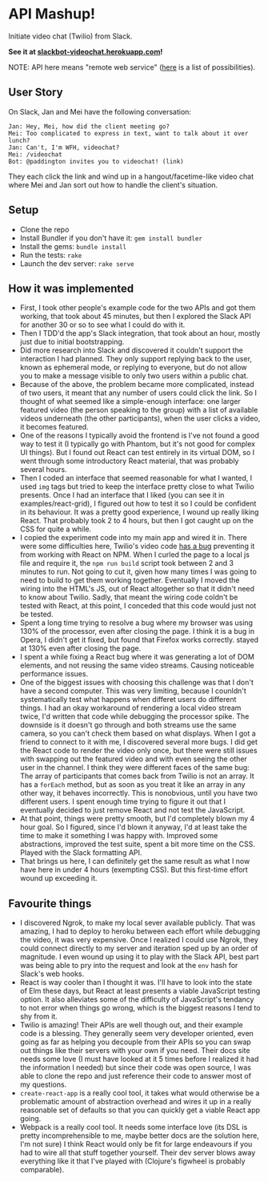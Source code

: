 API Mashup!
===========

Initiate video chat (Twilio) from Slack.

**See it at [slackbot-videochat.herokuapp.com](https://slackbot-videochat.herokuapp.com/)!**

NOTE: API here means "remote web service"
([here](list-of-apis.txt) is a list of possibilities).


User Story
----------

On Slack, Jan and Mei have the following conversation:

```
Jan: Hey, Mei, how did the client meeting go?
Mei: Too complicated to express in text, want to talk about it over lunch?
Jan: Can't, I'm WFH, videochat?
Mei: /videochat
Bot: @paddington invites you to videochat! (link)
```

They each click the link and wind up in a hangout/facetime-like video chat
where Mei and Jan sort out how to handle the client's situation.


Setup
-----

* Clone the repo
* Install Bundler if you don't have it: `gem install bundler`
* Install the gems: `bundle install`
* Run the tests: `rake`
* Launch the dev server: `rake serve`


How it was implemented
----------------------

* First, I took other people's example code for the two APIs and got them working,
  that took about 45 minutes, but then I explored the Slack API for another 30 or so
  to see what I could do with it.
* Then I TDD'd the app's Slack integration, that took about an hour,
  mostly just due to initial bootstrapping.
* Did more research into Slack and discovered it couldn't support the interaction
  I had planned. They only support replying back to the user, known as
  ephemeral mode, or replying to everyone, but do not allow you to make a message
  visible to only two users within a public chat.
* Because of the above, the problem became more complicated, instead of two users,
  it meant that any number of users could click the link. So I thought of what
  seemed like a simple-enough interface: one larger featured video (the person speaking to the group)
  with a list of available videos underneath (the other participants),
  when the user clicks a video, it becomes featured.
* One of the reasons I typically avoid the frontend is I've not found a good way
  to test it (I typically go with Phantom, but it's not good for complex UI things).
  But I found out React can test entirely in its virtual DOM, so I went through
  some introductory React material, that was probably several hours.
* Then I coded an interface that seemed reasonable for what I wanted, I used
  `img` tags but tried to keep the interface pretty close to what Twilio presents.
  Once I had an interface that I liked (you can see it in examples/react-grid),
  I figured out how to test it so I could be confident in its behaviour.
  It was a pretty good experience, I wound up really liking React.
  That probably took 2 to 4 hours, but then I got caught up on the CSS for quite a while.
* I copied the experiment code into my main app and wired it in. There were some
  difficulties here, Twilio's video code [has a bug](https://github.com/twilio/twilio-video.js/issues/28)
  preventing it from working with React on NPM. When I curled the page to a local
  js file and require it, the `npm run build` script took between 2 and 3 minutes
  to run. Not going to cut it, given how many times I was going to need to build
  to get them working together. Eventually I moved the wiring into the HTML's JS,
  out of React altogether so that it didn't need to know about Twilio.
  Sadly, that meant the wiring code coldn't be tested with React, at this point,
  I conceded that this code would just not be tested.
* Spent a long time trying to resolve a bug where my browser was using 130% of
  the processor, even after closing the page.  I think it is a bug in Opera,
  I didn't get it fixed, but found that Firefox works correctly.
  stayed at 130% even after closing the page.
* I spent a while fixing a React bug where it was generating a lot of DOM elements,
  and not reusing the same video streams. Causing noticeable performance issues.
* One of the biggest issues with choosing this challenge was that I don't have
  a second computer. This was very limiting, because I counldn't systematically
  test what happens when differet users do different things. I had an okay
  workaround of rendering a local video stream twice, I'd written that code while
  debugging the processor spike. The downside is it doesn't go through and both
  streams use the same camera, so you can't check them based on what displays.
  When I got a friend to connect to it with me, I discovered several more bugs.
  I did get the React code to render the video only once, but there
  were still issues with swapping out the featured video and with even seeing
  the other user in the channel. I think they were different faces of the same bug:
  The array of participants that comes back from Twilio is not an array. It has
  a `forEach` method, but as soon as you treat it like an array in any other way,
  it behaves incorrectly. This is nonobvious, until you have two different users.
  I spent enough time trying to figure it out that I eventually decided to just
  remove React and not test the JavaScript.
* At that point, things were pretty smooth, but I'd completely blown my 4 hour
  goal. So I figured, since I'd blown it anyway, I'd at least take the time to
  make it something I was happy with. Improved some abstractions, improved the
  test suite, spent a bit more time on the CSS. Played with the Slack formatting API.
* That brings us here, I can definitely get the same result as what
  I now have here in under 4 hours (exempting CSS).
  But this first-time effort wound up exceeding it.

Favourite things
----------------

* I discovered Ngrok, to make my local sever available publicly. That was amazing,
  I had to deploy to heroku between each effort while debugging the video, it was
  very expensive. Once I realized I could use Ngrok, they could connect directly
  to my server and iteration sped up by an order of magnitude. I even wound up
  using it to play with the Slack API, best part was being able to pry into the
  request and look at the `env` hash for Slack's web hooks.
* React is way cooler than I thought it was. I'll have to look into the state of Elm
  these days, but React at least presents a viable JavaScript testing option.
  It also alleviates some of the difficulty of JavaScript's tendancy to not error
  when things go wrong, which is the biggest reasons I tend to shy from it.
* Twilio is amazing! Their APIs are well though out, and their example code is
  a blessing. They generally seem very developer oriented, even going as far as
  helping you decouple from their APIs so you can swap out things like their
  servers with your own if you need. Their docs site needs some love (I must have
  looked at it 5 times before I realized it had the information I needed) but
  since their code was open source, I was able to clone the repo and just reference
  their code to answer most of my questions.
* `create-react-app` is a really cool tool, it takes what would otherwise be a
  problematic amount of abstraction overhead and wires it up in a really reasonable
  set of defaults so that you can quickly get a viable React app going.
* Webpack is a really cool tool. It needs some interface love (its DSL is pretty
  incomprehensible to me, maybe better docs are the solution here, I'm not sure)
  I think React would only be fit for large endeavours if you had to wire all
  that stuff together yourself. Their dev server blows away everything like it
  that I've played with (Clojure's figwheel is probably comparable).
